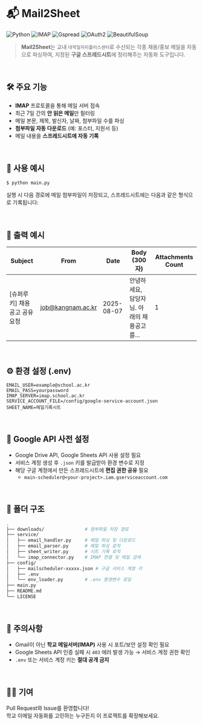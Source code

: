 # 📬 Mail2Sheet
![Python](https://img.shields.io/badge/Python-3.10+-blue?logo=python&logoColor=white)
![IMAP](https://img.shields.io/badge/IMAP-Email--Parsing-yellow?logo=maildotru)
![Gspread](https://img.shields.io/badge/Gspread-Google%20Sheets-lightgrey?logo=google-sheets&logoColor=green)
![OAuth2](https://img.shields.io/badge/OAuth2-Service%20Account-brightgreen?logo=google)
![BeautifulSoup](https://img.shields.io/badge/BeautifulSoup4-HTML--Parsing-orange?logo=beautifulsoup&logoColor=white)


> **Mail2Sheet**는 교내 `대학일자리플러스센터`로 수신되는 각종 채용/홍보 메일을 자동으로 파싱하여, 지정된 **구글 스프레드시트**에 정리해주는 자동화 도구입니다.

<br>

## 🛠 주요 기능

- **IMAP** 프로토콜을 통해 메일 서버 접속
- 최근 7일 간의 **안 읽은 메일**만 필터링
- 메일 본문, 제목, 발신자, 날짜, 첨부파일 수를 파싱
- **첨부파일 자동 다운로드** (예: 포스터, 지원서 등)
- 메일 내용을 **스프레드시트에 자동 기록**

<br>

## 🧾 사용 예시

```bash
$ python main.py
```
실행 시 다음 경로에 메일 첨부파일이 저장되고,
스프레드시트에는 다음과 같은 형식으로 기록됩니다:

<br>

## 📁 출력 예시

| Subject | From | Date | Body (300자) | Attachments Count |
|--------|------|------|--------------|--------------------|
| [슈퍼루키] 채용공고 공유 요청 | job@kangnam.ac.kr | 2025-08-07 | 안녕하세요, 담당자님. 아래의 채용공고를... | 1 |

<br>

## ⚙️ 환경 설정 (.env)

```env
EMAIL_USER=example@school.ac.kr
EMAIL_PASS=yourpassword
IMAP_SERVER=imap.school.ac.kr
SERVICE_ACCOUNT_FILE=/config/google-service-account.json
SHEET_NAME=메일기록시트
```

<br>

## 🔐 Google API 사전 설정

- Google Drive API, Google Sheets API 사용 설정 필요
- 서비스 계정 생성 후 `.json` 키를 발급받아 환경 변수로 지정
- 해당 구글 계정에서 만든 스프레드시트에 **편집 권한 공유** 필요
  - `main-scheduler@<your-project>.iam.gserviceaccount.com`

<br>

## 📁 폴더 구조

```bash
.
├── downloads/               # 첨부파일 저장 경로
├── service/
│   ├── email_handler.py     # 메일 파싱 및 다운로드
│   ├── email_parser.py      # 메일 파싱 로직
│   ├── sheet_writer.py      # 시트 기록 로직
│   └── imap_connector.py    # IMAP 연결 및 메일 검색
├── config/
│   ├── mailscheduler-xxxxx.json # 구글 서비스 계정 키
│   ├── .env
│   └── env_loader.py        # .env 환경변수 로딩
├── main.py
├── README.md
└── LICENSE
```

<br>

## 📌 주의사항

- Gmail이 아닌 **학교 메일서버(IMAP)** 사용 시 포트/보안 설정 확인 필요
- Google Sheets API 인증 실패 시 `403` 에러 발생 가능 → 서비스 계정 권한 확인
- `.env` 또는 서비스 계정 키는 **절대 공개 금지**

<br>

## 🧑‍💻 기여

Pull Request와 Issue를 환영합니다!  
학교 이메일 자동화를 고민하는 누구든지 이 프로젝트를 확장해보세요.
